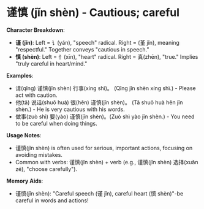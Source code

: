 # **谨慎 (jǐn shèn) - Cautious; careful**

**Character Breakdown**:  
- **谨 (jǐn)**: Left = 讠(yán), "speech" radical. Right = (堇 jǐn), meaning "respectful." Together conveys "cautious in speech."  
- **慎 (shèn)**: Left = 忄(xīn), "heart" radical. Right = 真(zhēn), "true." Implies "truly careful in heart/mind."

**Examples**:  
- 请(qǐng) 谨慎(jǐn shèn) 行事(xíng shì)。 (Qǐng jǐn shèn xíng shì.) - Please act with caution.  
- 他(tā) 说话(shuō huà) 很(hěn) 谨慎(jǐn shèn)。 (Tā shuō huà hěn jǐn shèn.) - He is very cautious with his words.  
- 做事(zuò shì) 要(yào) 谨慎(jǐn shèn)。(Zuò shì yào jǐn shèn.) - You need to be careful when doing things.

**Usage Notes**:  
- 谨慎(jǐn shèn) is often used for serious, important actions, focusing on avoiding mistakes.  
- Common with verbs: 谨慎(jǐn shèn) + verb (e.g., 谨慎(jǐn shèn) 选择(xuǎn zé), "choose carefully").

**Memory Aids**:  
- 谨慎(jǐn shèn): "Careful speech (谨 jǐn), careful heart (慎 shèn)"-be careful in words and actions!